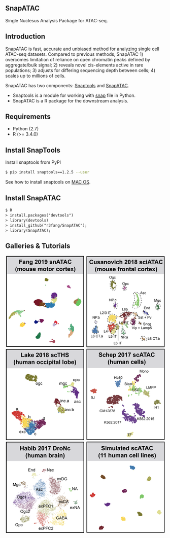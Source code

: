## SnapATAC
Single Nuclesus Analysis Package for ATAC-seq. 

## Introduction
SnapATAC is fast, accurate and unbiased method for analyzing single cell ATAC-seq datasets. Compared to previous methods, SnapATAC 1) overcomes limitation of reliance on open chromatin peaks defined by aggregate/bulk signal; 2) reveals novel cis-elements active in rare populations; 3) adjusts for differing sequencing depth between cells; 4) scales up to millions of cells.

SnapATAC has two components: [Snaptools](https://github.com/r3fang/SnapTools) and [SnapATAC](https://github.com/r3fang/SnapATAC). 

* Snaptools is a module for working with [snap](https://github.com/r3fang/SnapATAC/wiki/What-is-a-snap-file%3F) file in Python. 
* SnapATAC is a R package for the downstream analysis. 

## Requirements 
* Python (2.7)
* R (>= 3.4.0)

## Install SnapTools
Install snaptools from PyPI

```bash
$ pip install snaptools==1.2.5 --user
```

See how to install snaptools on [MAC OS](https://github.com/r3fang/SnapATAC/wiki/SnapTools-Installation). 

## Install SnapATAC

```
$ R
> install.packages("devtools")
> library(devtools)
> install_github("r3fang/SnapATAC");
> library(SnapATAC);
```

## Galleries & Tutorials
[<img src="./images/Fang_2019.png" width="250" height="290" />](./examples/Fang_2019/Fang_2019.md)
[<img src="./images/Cusanovich_2018.png" width="250" height="290" />](./examples/Cusanovich_2018/Cusanovich_2018.md)
[<img src="./images/Lake_2018.png" width="250" height="290" />](./examples/Lake_2018/Lake_2018.md)
[<img src="./images/Schep_2017.png" width="250" height="290" />](./examples/Schep_2017/Schep_2017.md)
[<img src="./images/Habib_2017.png" width="250" height="290" />](./examples/Habib_2017/Habib_2017.md)
[<img src="./images/Simulated_2019.png" width="250" height="290" />](./examples/Simulated_2019/Simulated_2019.md)
